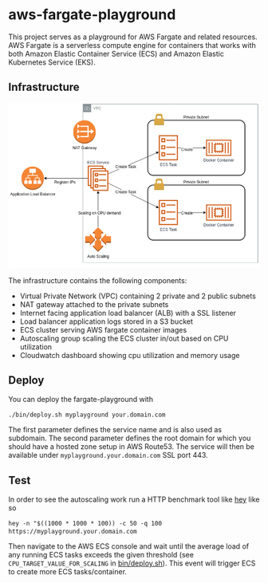 # aws-fargate-playground

This project serves as a playground for AWS Fargate and related
resources. AWS Fargate is a serverless compute engine for containers
that works with both Amazon Elastic Container Service (ECS) and
Amazon Elastic Kubernetes Service (EKS).

## Infrastructure

![Infrastructure](./infrastructure.png)

The infrastructure contains the following components:
 * Virtual Private Network (VPC) containing 2 private and 2 public subnets
 * NAT gateway attached to the private subnets
 * Internet facing application load balancer (ALB) with a SSL listener
 * Load balancer application logs stored in a S3 bucket
 * ECS cluster serving AWS fargate container images
 * Autoscaling group scaling the ECS cluster in/out based on CPU utilization
 * Cloudwatch dashboard showing cpu utilization and memory usage

## Deploy

You can deploy the fargate-playground with

```
./bin/deploy.sh myplayground your.domain.com
```

The first parameter defines the service name and is also used as subdomain.
The second parameter defines the root domain for which you should have
a hosted zone setup in AWS Route53. The service will then be available
under `myplayground.your.domain.com` SSL port 443.

## Test

In order to see the autoscaling work run a HTTP benchmark tool like
[hey](https://github.com/rakyll/hey) like so

```
hey -n "$((1000 * 1000 * 100)) -c 50 -q 100 https://myplayground.your.domain.com
```

Then navigate to the AWS ECS console and wait until the average
load of any running ECS tasks exceeds the given threshold 
(see `CPU_TARGET_VALUE_FOR_SCALING` in [bin/deploy.sh](./bin/deploy.sh)).
This event will trigger ECS to create more ECS tasks/container.